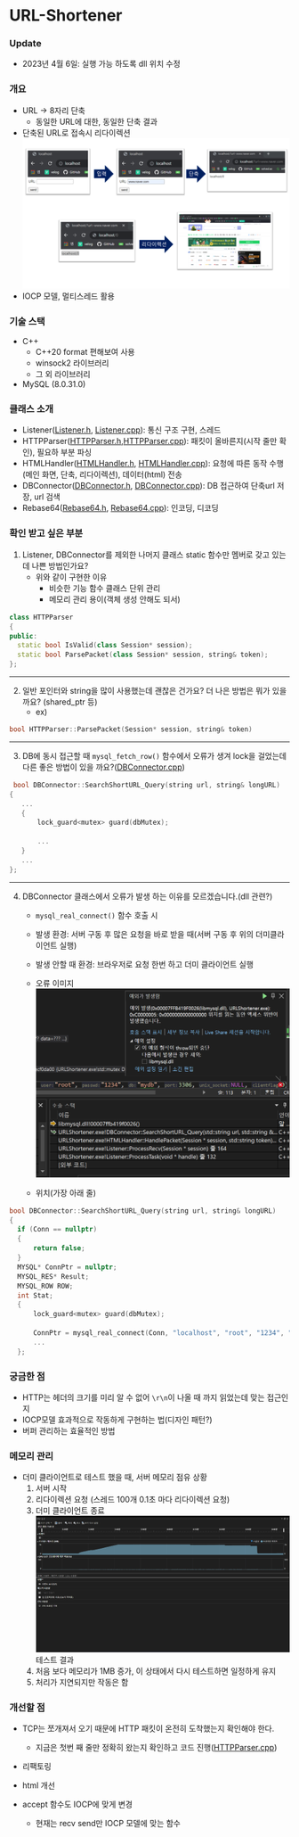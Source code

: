# URL-Shortener
### Update
- 2023년 4월 6일: 실행 가능 하도록 dll 위치 수정

### 개요
- URL $\rightarrow$ 8자리 단축
  - 동일한 URL에 대한, 동일한 단축 결과
- 단축된 URL로 접속시 리다이렉션
![](./img/summary.png)
- IOCP 모델, 멀티스레드 활용


### 기술 스택
- C++
  - C++20 format 편해보여 사용
  - winsock2 라이브러리
  - 그 외 라이브러리
- MySQL (8.0.31.0)
### 클래스 소개
- Listener([Listener.h](./URLShortener/URLShortener/Listener.h), [Listener.cpp](./URLShortener/URLShortener/Listener.cpp)): 통신 구조 구현, 스레드 
- HTTPParser([HTTPParser.h](./URLShortener/URLShortener/HTTPParser.h),[HTTPParser.cpp](./URLShortener/URLShortener/HTTPParser.cpp)): 패킷이 올바른지(시작 줄만 확인), 필요하 부분 파싱
- HTMLHandler([HTMLHandler.h](./URLShortener/URLShortener/HTMLHandler.h), [HTMLHandler.cpp](./URLShortener/URLShortener/HTMLHandler.cpp)): 요청에 따른 동작 수행(메인 화면, 단축, 리다이렉션), 데이터(html) 전송
- DBConnector([DBConnector.h](./URLShortener/URLShortener/DBConnector.h), [DBConnector.cpp](./URLShortener/URLShortener/DBConnector.cpp)): DB 접근하여 단축url 저장, url 검색
- Rebase64([Rebase64.h](./URLShortener/URLShortener/Rebase64.h), [Rebase64.cpp](./URLShortener/URLShortener/Rebase64.cpp)): 인코딩, 디코딩


### 확인 받고 싶은 부분
1. Listener, DBConnector를 제외한 나머지 클래스 static 함수만 멤버로 갖고 있는데 나쁜 방법인가요?
   - 위와 같이 구현한 이유
     - 비슷한 기능 함수 클래스 단위 관리
     - 메모리 관리 용이(객체 생성 안해도 되서)
  ```cpp
class HTTPParser
{
public:
	static bool IsValid(class Session* session);
	static bool ParsePacket(class Session* session, string& token);
};
```

-----

2. 일반 포인터와 string을 많이 사용했는데 괜찮은 건가요? 더 나은 방법은 뭐가 있을 까요? (shared_ptr 등)
    - ex) 
  ```cpp
  bool HTTPParser::ParsePacket(Session* session, string& token)
  ```
  
  ---
  
  
3. DB에 동시 접근할 때 `mysql_fetch_row()` 함수에서 오류가 생겨 lock을 걸었는데 다른 좋은 방법이 있을 까요?([DBConnector.cpp](./URLShortener/URLShortener/DBConnector.cpp))
 ```cpp
  bool DBConnector::SearchShortURL_Query(string url, string& longURL)
{
    ...
    {
        lock_guard<mutex> guard(dbMutex);
       
        ...
    }
    ...
};
```

---

4. DBConnector 클래스에서 오류가 발생 하는 이유를 모르겠습니다.(dll 관련?)
   - `mysql_real_connect()` 함수 호출 시

        
   - 발생 환경: 서버 구동 후 많은 요청을 바로 받을 때(서버 구동 후 위의 더미클라이언트 실행)
   - 발생 안할 때 환경: 브라우저로 요청 한번 하고 더미 클라이언트 실행
   - 오류 이미지![](./img/exeption.png)
   - 위치(가장 아래 줄)
  ```cpp
  bool DBConnector::SearchShortURL_Query(string url, string& longURL)
{
    if (Conn == nullptr)
    {
        return false;
    }
    MYSQL* ConnPtr = nullptr;
    MYSQL_RES* Result;
    MYSQL_ROW ROW;
    int Stat;
    {
        lock_guard<mutex> guard(dbMutex);
        
        ConnPtr = mysql_real_connect(Conn, "localhost", "root", "1234", "mydb", 3306, NULL, 0);
        ...
    };
```
### 궁금한 점
- HTTP는 헤더의 크기를 미리 알 수 없어 `\r\n`이 나올 때 까지 읽었는데 맞는 접근인지
- IOCP모델 효과적으로 작동하게 구현하는 법(디자인 패턴?)
- 버퍼 관리하는 효율적인 방법


### 메모리 관리  
  - 더미 클라이언트로 테스트 했을 때, 서버 메모리 점유 상황
	1. 서버 시작
	2. 리다이렉션 요청 (스레드 100개 0.1초 마다 리다이렉션 요청)
	3. 더미 클라이언트 종료
![](./img/7.png)
테스트 결과
	1. 처음 보다 메모리가 1MB 증가, 이 상태에서 다시 테스트하면 일정하게 유지
	2. 처리가 지연되지만 작동은 함

### 개선할 점
- TCP는 쪼개져서 오기 때문에 HTTP 패킷이 온전히 도착했는지 확인해야 한다.   
  - 지금은 첫번 째 줄만 정확히 왔는지 확인하고 코드 진행([HTTPParser.cpp](./URLShortener/URLShortener/HTTPParser.cpp))

- 리팩토링

- html 개선
-  accept 함수도 IOCP에 맞게 변경
   - 현재는 recv send만 IOCP 모델에 맞는 함수
